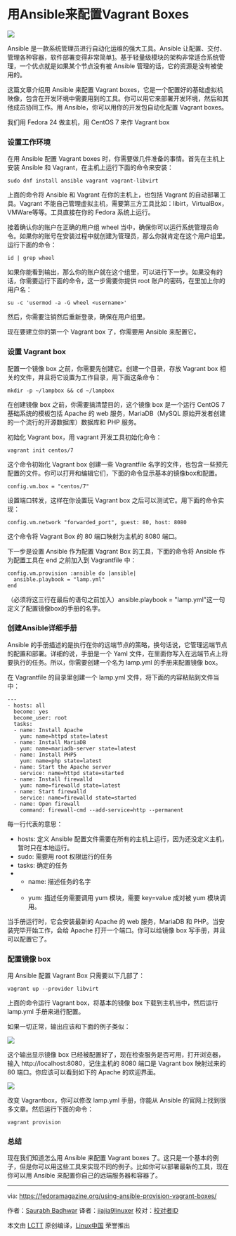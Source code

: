 用Ansible来配置Vagrant Boxes
====

![](https://i1.wp.com/cdn.fedoramagazine.org/wp-content/uploads/2016/08/vagrant-plus-ansible.jpg?w=1352&ssl=1)

Ansible 是一款系统管理员进行自动化运维的强大工具。Ansible 让配置、交付、管理各种容器，软件部署变得非常简单[1]。基于轻量级模块的架构非常适合系统管理，一个优点就是如果某个节点没有被 Ansible 管理的话，它的资源是没有被使用的。

这篇文章介绍用 Ansible 来配置 Vagrant boxes，它是一个配置好的基础虚拟机映像，包含在开发环境中需要用到的工具。你可以用它来部署开发环境，然后和其他成员协同工作。用 Ansible，你可以用你的开发包自动化配置 Vagrant boxes。

我们用 Fedora 24 做主机，用 CentOS 7 来作 Vagrant box

### 设置工作环境

在用 Ansible 配置 Vagrant boxes 时，你需要做几件准备的事情。首先在主机上安装 Ansible 和 Vagrant，在主机上运行下面的命令来安装：

```
sudo dnf install ansible vagrant vagrant-libvirt
```

上面的命令将 Ansible 和 Vagrant 在你的主机上，也包括 Vagrant 的自动部署工具。Vagrant 不能自己管理虚拟主机，需要第三方工具比如：libirt，VirtualBox，VMWare等等。工具直接在你的 Fedora 系统上运行。

接着确认你的账户在正确的用户组 wheel 当中，确保你可以运行系统管理员命令。如果你的账号在安装过程中就创建为管理员，那么你就肯定在这个用户组里。运行下面的命令：

```
id | grep wheel
```

如果你能看到输出，那么你的账户就在这个组里，可以进行下一步。如果没有的话，你需要运行下面的命令，这一步需要你提供 root 账户的密码，在<username>里加上你的用户名：

```
su -c 'usermod -a -G wheel <username>'
```

然后，你需要注销然后重新登录，确保在用户组里。

现在要建立你的第一个 Vagrant box 了，你需要用 Ansible 来配置它。

### 设置 Vagrant box

配置一个镜像 box 之前，你需要先创建它。创建一个目录，存放 Vagrant box 相关的文件，并且将它设置为工作目录，用下面这条命令：

```
mkdir -p ~/lampbox && cd ~/lampbox
```

在创建镜像 box 之前，你需要搞清楚目的，这个镜像 box 是一个运行 CentOS 7 基础系统的模板包括 Apache 的 web 服务，MariaDB（MySQL 原始开发者创建的一个流行的开源数据库）数据库和 PHP 服务。

初始化 Vagrant box，用 vagrant 开发工具初始化命令：

```
vagrant init centos/7
```

这个命令初始化 Vagrant box 创建一些 Vagrantfile 名字的文件，也包含一些预先配置的文件。你可以打开和编辑它们，下面的命令显示基本的镜像box和配置。

```
config.vm.box = "centos/7"
```

设置端口转发，这样在你设置玩 Vagrant box 之后可以测试它。用下面的命令实现：

```
config.vm.network "forwarded_port", guest: 80, host: 8080
```

这个命令将 Vagrant Box 的 80 端口映射为主机的 8080 端口。

下一步是设置 Ansible 作为配置 Vagrant Box 的工具，下面的命令将 Ansible 作为配置工具在 end 之前加入到 Vagrantfile 中：

```
config.vm.provision :ansible do |ansible|
  ansible.playbook = "lamp.yml"
end
```

（必须将这三行在最后的语句之前加入）ansible.playbook = "lamp.yml"这一句定义了配置镜像box的手册的名字。

### 创建Ansible详细手册

Ansible 的手册描述的是执行在你的远端节点的策略，换句话说，它管理远端节点的配置和部署。详细的说，手册是一个 Yaml 文件，在里面你写入在远端节点上将要执行的任务。所以，你需要创建一个名为 lamp.yml 的手册来配置镜像 box。

在 Vagrantfile 的目录里创建一个 lamp.yml 文件，将下面的内容粘贴到文件当中：

```
---
- hosts: all
  become: yes
  become_user: root
  tasks:
  - name: Install Apache
    yum: name=httpd state=latest
  - name: Install MariaDB
    yum: name=mariadb-server state=latest
  - name: Install PHP5
    yum: name=php state=latest
  - name: Start the Apache server
    service: name=httpd state=started
  - name: Install firewalld
    yum: name=firewalld state=latest
  - name: Start firewalld
    service: name=firewalld state=started
  - name: Open firewall
    command: firewall-cmd --add-service=http --permanent
```

每一行代表的意思：

- hosts: 定义 Ansible 配置文件需要在所有的主机上运行，因为还没定义主机，暂时只在本地运行。
- sudo: 需要用 root 权限运行的任务
- tasks: 确定的任务
- - name: 描述任务的名字
- - yum: 描述任务需要调用 yum 模块，需要 key=value 成对被 yum 模块调用。

当手册运行时，它会安装最新的 Apache 的 web 服务，MariaDB 和 PHP。当安装完毕开始工作，会给 Apache 打开一个端口。你可以给镜像 box 写手册，并且可以配置它了。

### 配置镜像 box

用 Ansible 配置 Vagrant Box 只需要以下几部了：

```
vagrant up --provider libvirt
```

上面的命令运行 Vagrant box，将基本的镜像 box 下载到主机当中，然后运行 lamp.yml 手册来进行配置。

如果一切正常，输出应该和下面的例子类似：

![](https://i1.wp.com/cdn.fedoramagazine.org/wp-content/uploads/2016/08/vagrant-ansible-playbook-run.png?w=574&ssl=1)

这个输出显示镜像 box 已经被配置好了，现在检查服务是否可用，打开浏览器，输入 http://localhost:8080，记住主机的 8080 端口是 Vagrant box 映射过来的 80 端口。你应该可以看到如下的 Apache 的欢迎界面。

![](https://i0.wp.com/cdn.fedoramagazine.org/wp-content/uploads/2016/08/vagrant-ansible-apache-up.png?w=1004&ssl=1)

改变 Vagrantbox，你可以修改 lamp.yml 手册，你能从 Ansible 的官网上找到很多文章。然后运行下面的命令：

```
vagrant provision
```

### 总结

现在我们知道怎么用 Ansible 来配置 Vagrant boxes 了。这只是一个基本的例子，但是你可以用这些工具来实现不同的例子。比如你可以部署最新的工具，现在你可以用 Ansible 来配置你自己的远端服务器和容器了。


--------------------------------------------------------------------------------

via: https://fedoramagazine.org/using-ansible-provision-vagrant-boxes/

作者：[Saurabh Badhwar][a]
译者：[jiajia9linuxer](https://github.com/jiajia9linuxer)
校对：[校对者ID](https://github.com/校对者ID)

本文由 [LCTT](https://github.com/LCTT/TranslateProject) 原创编译，[Linux中国](https://linux.cn/) 荣誉推出

[a]: http://h4xr.id.fedoraproject.org/
[1]: https://ansible.com/
[2]: https://www.vagrantup.com/
[3]: https://centos.org/
[4]: http://docs.ansible.com/ansible/index.html
